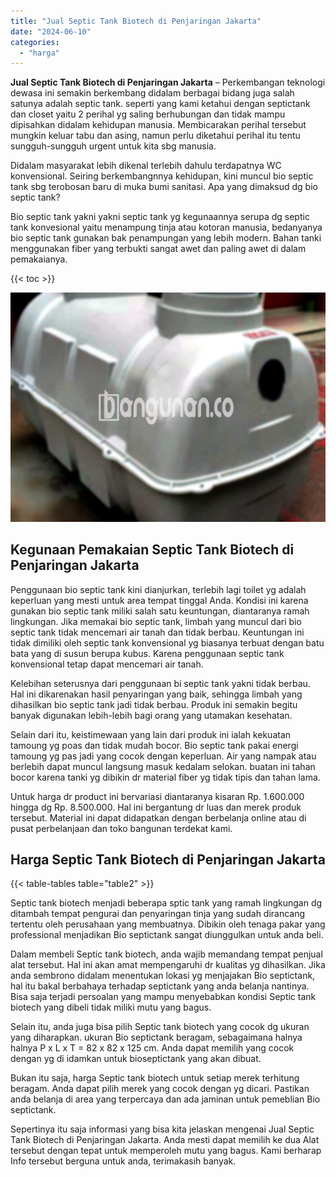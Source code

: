 ```yaml
---
title: "Jual Septic Tank Biotech di Penjaringan Jakarta"
date: "2024-06-10"
categories: 
  - "harga"
---
```


**Jual Septic Tank Biotech di Penjaringan Jakarta** – Perkembangan teknologi dewasa ini semakin berkembang didalam berbagai bidang juga salah satunya adalah septic tank. seperti yang kami ketahui dengan septictank dan closet yaitu 2 perihal yg saling berhubungan dan tidak mampu dipisahkan didalam kehidupan manusia. Membicarakan perihal tersebut mungkin keluar tabu dan asing, namun perlu diketahui perihal itu tentu sungguh-sungguh urgent untuk kita sbg manusia.

Didalam masyarakat lebih dikenal terlebih dahulu terdapatnya WC konvensional. Seiring berkembangnnya kehidupan, kini muncul bio septic tank sbg terobosan baru di muka bumi sanitasi. Apa yang dimaksud dg bio septic tank?

Bio septic tank yakni yakni septic tank yg kegunaannya serupa dg septic tank konvesional yaitu menampung tinja atau kotoran manusia, bedanyanya bio septic tank gunakan bak penampungan yang lebih modern. Bahan tanki menggunakan fiber yang terbukti sangat awet dan paling awet di dalam pemakaianya.

{{< toc >}}

![Jual Septic Tank Biotech di Penjaringan Jakarta](/images/jual-bio-septictank-21.png)

## Kegunaan Pemakaian Septic Tank Biotech di Penjaringan Jakarta

Penggunaan bio septic tank kini dianjurkan, terlebih lagi toilet yg adalah keperluan yang mesti untuk area tempat tinggal Anda. Kondisi ini karena gunakan bio septic tank miliki salah satu keuntungan, diantaranya ramah lingkungan. Jika memakai bio septic tank, limbah yang muncul dari bio septic tank tidak mencemari air tanah dan tidak berbau. Keuntungan ini tidak dimiliki oleh septic tank konvensional yg biasanya terbuat dengan batu bata yang di susun berupa kubus. Karena penggunaan septic tank konvensional tetap dapat mencemari air tanah.

Kelebihan seterusnya dari penggunaan bi septic tank yakni tidak berbau. Hal ini dikarenakan hasil penyaringan yang baik, sehingga limbah yang dihasilkan bio septic tank jadi tidak berbau. Produk ini semakin begitu banyak digunakan lebih-lebih bagi orang yang utamakan kesehatan.

Selain dari itu, keistimewaan yang lain dari produk ini ialah kekuatan tamoung yg poas dan tidak mudah bocor. Bio septic tank pakai energi tamoung yg pas jadi yang cocok dengan keperluan. Air yang nampak atau berlebih dapat muncul langsung masuk kedalam selokan. buatan ini tahan bocor karena tanki yg dibikin dr material fiber yg tidak tipis dan tahan lama.

Untuk harga dr product ini bervariasi diantaranya kisaran Rp. 1.600.000 hingga dg Rp. 8.500.000. Hal ini bergantung dr luas dan merek produk tersebut. Material ini dapat didapatkan dengan berbelanja online atau di pusat perbelanjaan dan toko bangunan terdekat kami.

## Harga Septic Tank Biotech di Penjaringan Jakarta

{{< table-tables table="table2" >}}

Septic tank biotech menjadi beberapa sptic tank yang ramah lingkungan dg ditambah tempat pengurai dan penyaringan tinja yang sudah dirancang tertentu oleh perusahaan yang membuatnya. Dibikin oleh tenaga pakar yang professional menjadikan Bio septictank sangat diunggulkan untuk anda beli.

Dalam membeli Septic tank biotech, anda wajib memandang tempat penjual alat tersebut. Hal ini akan amat mempengaruhi dr kualitas yg dihasilkan. Jika anda sembrono didalam menentukan lokasi yg menjajakan Bio septictank, hal itu bakal berbahaya terhadap septictank yang anda belanja nantinya. Bisa saja terjadi persoalan yang mampu menyebabkan kondisi Septic tank biotech yang dibeli tidak miliki mutu yang bagus.

Selain itu, anda juga bisa pilih Septic tank biotech yang cocok dg ukuran yang diharapkan. ukuran Bio septictank beragam, sebagaimana halnya halnya P x L x T = 82 x 82 x 125 cm. Anda dapat memilih yang cocok dengan yg di idamkan untuk bioseptictank yang akan dibuat.

Bukan itu saja, harga Septic tank biotech untuk setiap merek terhitung beragam. Anda dapat pilih merek yang cocok dengan yg dicari. Pastikan anda belanja di area yang terpercaya dan ada jaminan untuk pemeblian Bio septictank.

Sepertinya itu saja informasi yang bisa kita jelaskan mengenai Jual Septic Tank Biotech di Penjaringan Jakarta. Anda mesti dapat memilih ke dua Alat tersebut dengan tepat untuk memperoleh mutu yang bagus. Kami berharap Info tersebut berguna untuk anda, terimakasih banyak.
